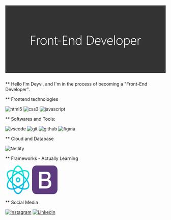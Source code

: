 <h1 align="center">
  <img src="banner.png" alt="header-image">
</h1>

** Hello
I'm Deyvi, and I'm in the process of becoming a "Front-End Developer".

** Frontend technologies
  <div align="left">
      <span>
        <img src="https://img.shields.io/badge/HTML-red?style=for-the-badge&logo=html5&logoColor=white" alt="html5">
      </span>
      <span>
        <img src="https://img.shields.io/badge/CSS-blue?style=for-the-badge&logo=css3&logoColor=white" alt="css3">
      </span>
      <span>
        <img src="https://img.shields.io/badge/JavaScript-323330?style=for-the-badge&logo=javascript&logoColor=F7DF1E" alt="javascript">
      </span>
  </div>


** Softwares and Tools:
  <div align="left">
    <span>
      <img src="https://img.shields.io/badge/VSCode-0078D4?style=for-the-badge&logo=visual%20studio%20code&logoColor=white" alt="vscode">
    </span>
    <span>
      <img src="https://img.shields.io/badge/GIT-E44C30?style=for-the-badge&logo=git&logoColor=white" alt="git">
    </span>
    <span>
      <img src="https://img.shields.io/badge/GitHub-100000?style=for-the-badge&logo=github&logoColor=white" alt="github">
    </span>
    <span>
      <img src="https://img.shields.io/badge/Figma-F24E1E?style=for-the-badge&logo=figma&logoColor=white" alt="figma">
    </span>
  </div>

** Cloud and Database
    <div align="left">
      <span>
        <img src="https://img.shields.io/badge/Netlify-00C7B7?style=for-the-badge&logo=netlify&logoColor=white" alt="Netlify">
      </span>      
    </div>

** Frameworks - Actually Learning    
    <div>
      <span>
         <img src="react.png" alt="react" width="80px" height="90px">
      </span>
      <span>
         <img src="bootstrap.png" alt="bootstrap" width="80px" height="90px">
      </span>
    </div>

** Social Media    
    <div>
      <span>
        <a target="_black" href="https://www.instagram.com/daviz357/"><img src="https://img.shields.io/badge/Instagram-E4405F?style=for-the-badge&logo=instagram&logoColor=white" alt="Instagram"></a>
     </span>
     <span>
        <a target="_black" href="https://www.linkedin.com/in/deyvi-correa-zamora/"><img src="https://img.shields.io/badge/LinkedIn-0077B5?style=for-the-badge&logo=linkedin&logoColor=white" alt="Linkedin"></a>
     </span>
   </div>

